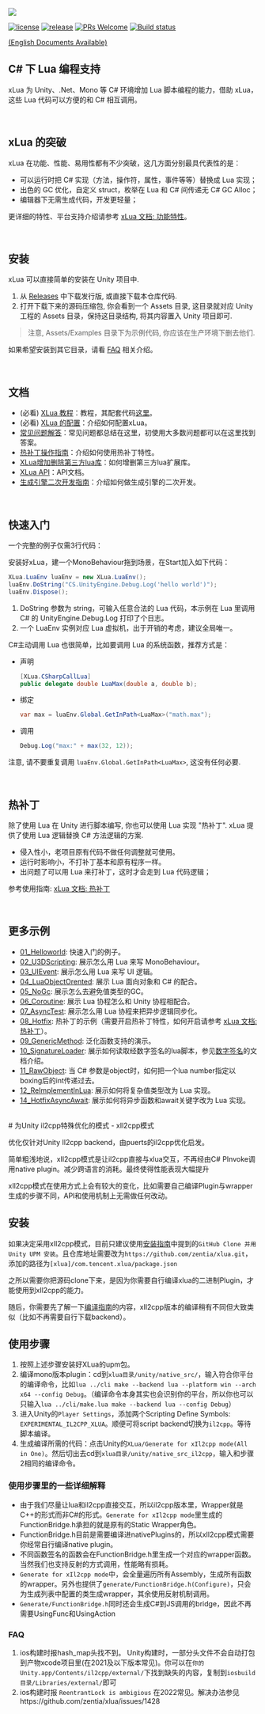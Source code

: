 ![](Assets/XLua/Doc/xLua.png)

[![license](https://img.shields.io/badge/license-MIT-blue.svg)](https://github.com/Tencent/xLua/blob/master/LICENSE.TXT)
[![release](https://img.shields.io/badge/release-v2.1.15-blue.svg)](https://github.com/Tencent/xLua/releases)
[![PRs Welcome](https://img.shields.io/badge/PRs-welcome-blue.svg)](https://github.com/Tencent/xLua/pulls)
[![Build status](https://github.com/Tencent/xLua/actions/workflows/build.yml/badge.svg)](https://github.com/Tencent/xLua/actions/workflows/build.yml)

[(English Documents Available)](README_EN.md)

## C# 下 Lua 编程支持

xLua 为 Unity、.Net、Mono 等 C# 环境增加 Lua 脚本编程的能力，借助 xLua，这些 Lua 代码可以方便的和 C# 相互调用。

<br/>

## xLua 的突破

xLua 在功能、性能、易用性都有不少突破，这几方面分别最具代表性的是：

* 可以运行时把 C# 实现（方法，操作符，属性，事件等等）替换成 Lua 实现；
* 出色的 GC 优化，自定义 struct，枚举在 Lua 和 C# 间传递无 C# GC Alloc；
* 编辑器下无需生成代码，开发更轻量；

更详细的特性、平台支持介绍请参考 [xLua 文档: 功能特性](Assets/XLua/Doc/features.md)。

<br/>

## 安装

xLua 可以直接简单的安装在 Unity 项目中.

1. 从 [Releases](https://github.com/Tencent/xLua/releases) 中下载发行版, 或直接下载本仓库代码.
2. 打开下载下来的源码压缩包, 你会看到一个 Assets 目录, 这目录就对应 Unity 工程的 Assets 目录，保持这目录结构, 将其内容置入 Unity 项目即可.

> 注意, Assets/Examples 目录下为示例代码, 你应该在生产环境下删去他们.

如果希望安装到其它目录，请看 [FAQ](Assets/XLua/Doc/faq.md) 相关介绍。

<br/>

## 文档

* (必看) [XLua 教程](Doc/XLua教程.md)：教程，其配套代码[这里](Assets/Tutorial/)。
* (必看) [XLua 的配置](Doc/configure.md)：介绍如何配置xLua。
* [常见问题解答](Doc/faq.md)：常见问题都总结在这里，初使用大多数问题都可以在这里找到答案。
* [热补丁操作指南](Doc/hotfix.md)：介绍如何使用热补丁特性。
* [XLua增加删除第三方lua库](Doc/XLua增加删除第三方lua库.md)：如何增删第三方lua扩展库。
* [XLua API](Doc/XLua_API.md)：API文档。
* [生成引擎二次开发指南](Doc/custom_generate.md)：介绍如何做生成引擎的二次开发。

<br/>

## 快速入门

一个完整的例子仅需3行代码：

安装好xLua，建一个MonoBehaviour拖到场景，在Start加入如下代码：

```csharp
XLua.LuaEnv luaEnv = new XLua.LuaEnv();
luaEnv.DoString("CS.UnityEngine.Debug.Log('hello world')");
luaEnv.Dispose();
```

1. DoString 参数为 string，可输入任意合法的 Lua 代码，本示例在 Lua 里调用 C# 的 UnityEngine.Debug.Log 打印了个日志。
2. 一个 LuaEnv 实例对应 Lua 虚拟机，出于开销的考虑，建议全局唯一。

C#主动调用 Lua 也很简单，比如要调用 Lua 的系统函数，推荐方式是：

* 声明

  ```csharp
  [XLua.CSharpCallLua]
  public delegate double LuaMax(double a, double b);
  ```

* 绑定

  ```csharp
  var max = luaEnv.Global.GetInPath<LuaMax>("math.max");
  ```

* 调用

  ```csharp
  Debug.Log("max:" + max(32, 12));
  ```

注意, 请不要重复调用 `luaEnv.Global.GetInPath<LuaMax>`, 这没有任何必要.

<br/>

## 热补丁

除了使用 Lua 在 Unity 进行脚本编写, 你也可以使用 Lua 实现 "热补丁". xLua 提供了使用 Lua 逻辑替换 C# 方法逻辑的方案.

* 侵入性小，老项目原有代码不做任何调整就可使用。
* 运行时影响小，不打补丁基本和原有程序一样。
* 出问题了可以用 Lua 来打补丁，这时才会走到 Lua 代码逻辑；

参考使用指南: [xLua 文档: 热补丁](Assets/XLua/Doc/hotfix.md)

<br/>

## 更多示例

* [01_Helloworld](Assets/Examples/01_Helloworld/): 快速入门的例子。
* [02_U3DScripting](Assets/XLua/Examples/02_U3DScripting/): 展示怎么用 Lua 来写 MonoBehaviour。
* [03_UIEvent](Assets/XLua/Examples/03_UIEvent/): 展示怎么用 Lua 来写 UI 逻辑。
* [04_LuaObjectOrented](Assets/XLua/Examples/04_LuaObjectOrented/): 展示 Lua 面向对象和 C# 的配合。
* [05_NoGc](Assets/XLua/Examples/05_NoGc/): 展示怎么去避免值类型的GC。
* [06_Coroutine](Assets/XLua/Examples/06_Coroutine/): 展示 Lua 协程怎么和 Unity 协程相配合。
* [07_AsyncTest](Assets/XLua/Examples/07_AsyncTest/): 展示怎么用 Lua 协程来把异步逻辑同步化。
* [08_Hotfix](Assets/XLua/Examples/08_Hotfix/): 热补丁的示例（需要开启热补丁特性，如何开启请参考 [xLua 文档: 热补丁](Assets/XLua/Doc/hotfix.md)）。
* [09_GenericMethod](Assets/XLua/Examples/09_GenericMethod/): 泛化函数支持的演示。
* [10_SignatureLoader](Assets/XLua/Examples/10_SignatureLoader/): 展示如何读取经数字签名的lua脚本，参见[数字签名](Assets/XLua/Doc/signature.md)的文档介绍。
* [11_RawObject](Assets/XLua/Examples/11_RawObject/): 当 C# 参数是object时，如何把一个lua number指定以boxing后的int传递过去。
* [12_ReImplementInLua](Assets/XLua/Examples/12_ReImplementInLua/): 展示如何将复杂值类型改为 Lua 实现。
* [14_HotfixAsyncAwait](Assets/XLua/Examples/14_HotfixAsyncAwait/): 展示如何将异步函数和await关键字改为 Lua 实现。

<br/>
# 为Unity il2cpp特殊优化的模式 - xIl2cpp模式

优化仅针对Unity Il2cpp backend，由puerts的il2cpp优化启发。

简单粗浅地说，xIl2cpp模式是让il2cpp直接与xlua交互，不再经由C# PInvoke调用native plugin。减少跨语言的消耗。最终使得性能表现大幅提升

xIl2cpp模式在使用方式上会有较大的变化，比如需要自己编译Plugin与wrapper生成的步骤不同，API和使用机制上无需做任何改动。

## 安装
如果决定采用xIl2cpp模式，目前只建议使用[安装指南](../install)中提到的`GitHub Clone 并用 Unity UPM 安装`。且仓库地址需要改为`https://github.com/zentia/xlua.git`，添加的路径为`[xlua]/com.tencent.xlua/package.json`

之所以需要你把源码clone下来，是因为你需要自行编译xlua的二进制Plugin，才能使用到xIl2cpp的能力。

随后，你需要先了解一下[编译指南](../other/building)的内容，xIl2cpp版本的编译稍有不同但大致类似（比如不再需要自行下载backend）。

## 使用步骤
1. 按照上述步骤安装好XLua的upm包。
2. 编译mono版本plugin：cd到`xlua目录/unity/native_src/`，输入符合你平台的编译命令，比如`lua ../cli make --backend lua --platform win --arch x64 --config Debug`。（编译命令本身其实也会识别你的平台，所以你也可以只输入`lua ../cli/make.lua make --backend lua --config Debug`）
3. 进入Unity的`Player Settings`，添加两个Scripting Define Symbols: `EXPERIMENTAL_IL2CPP_XLUA`。顺便可将script backend切换为`il2cpp`。等待脚本编译。
4. 生成编译所需的代码：点击Unity的`XLua/Generate for xIl2cpp mode(All in One)`。然后切出去cd到`xlua目录/unity/native_src_il2cpp`，输入和步骤2相同的编译命令。

### 使用步骤里的一些详细解释
* 由于我们尽量让lua和il2cpp直接交互，所以il2cpp版本里，Wrapper就是C++的形式而非C#的形式。`Generate for xIl2cpp mode`里生成的FunctionBridge.h承担的就是原有的Static Wrapper角色。
* FunctionBridge.h目前是需要编译进nativePlugins的，所以xIl2cpp模式需要你经常自行编译native plugin。
* 不同函数签名的函数会在FunctionBridge.h里生成一个对应的wrapper函数。当然我们也支持反射的方式调用，性能略有损耗。
* `Generate for xIl2cpp mode`中，会全量遍历所有Assembly，生成所有函数的wrapper。另外也提供了`generate/FunctionBridge.h(Configure)`，只会为生成列表中配置的类生成wrapper，其余使用反射机制调用。
* `Generate/FunctionBridge.h`同时还会生成C#到JS调用的bridge，因此不再需要UsingFunc和UsingAction

### FAQ
1. ios构建时报hash_map头找不到。
    Unity构建时，一部分头文件不会自动打包到产物xcode项目里(在2021及以下版本常见)。你可以在`你的Unity.app/Contents/il2cpp/external/`下找到缺失的内容，复制到`iosbuild目录/Libraries/external/`即可
2. ios构建时报 `ReentrantLock is ambigious`
    在2022常见。解决办法参见https://github.com/zentia/xlua/issues/1428